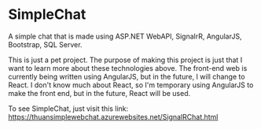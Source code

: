 # SimpleChat
A simple chat that is made using ASP.NET WebAPI, SignalrR, AngularJS, Bootstrap, SQL Server.

This is just a pet project. The purpose of making this project is just that I want to learn more about these technologies above. 
The front-end web is currently being written using AngularJS, but in the future, I will change to React. I don't know much about React, so I'm temporary using AngularJS to make the front end, but in the future, React will be used.

To see SimpleChat, just visit this link:
https://thuansimplewebchat.azurewebsites.net/SignalRChat.html
